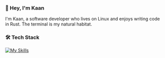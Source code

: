 ### 👋 Hey, I'm Kaan

I'm Kaan, a software developer who lives on Linux and enjoys writing code in Rust. The terminal is my natural habitat.

### 🛠️ Tech Stack  
[![My Skills](https://skillicons.dev/icons?i=linux,neovim,rust,typescript,supabase,nextjs&perline=6)](https://skillicons.dev)
